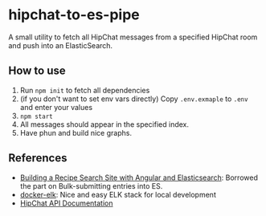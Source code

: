 # hipchat-to-es-pipe

A small utility to fetch all HipChat messages from a specified HipChat room and push into an ElasticSearch. 

## How to use

1. Run `npm init` to fetch all dependencies
2. (if you don't want to set env vars directly) Copy `.env.exmaple` to `.env` and enter your values
3. `npm start` 
4. All messages should appear in the specified index. 
5. Have phun and build nice graphs. 

## References

* [Building a Recipe Search Site with Angular and Elasticsearch](http://www.sitepoint.com/building-recipe-search-site-angular-elasticsearch/): Borrowed the part on Bulk-submitting entries into ES.
* [docker-elk](https://github.com/deviantony/docker-elk): Nice and easy ELK stack for local development
* [HipChat API Documentation](https://www.hipchat.com/docs/apiv2)

